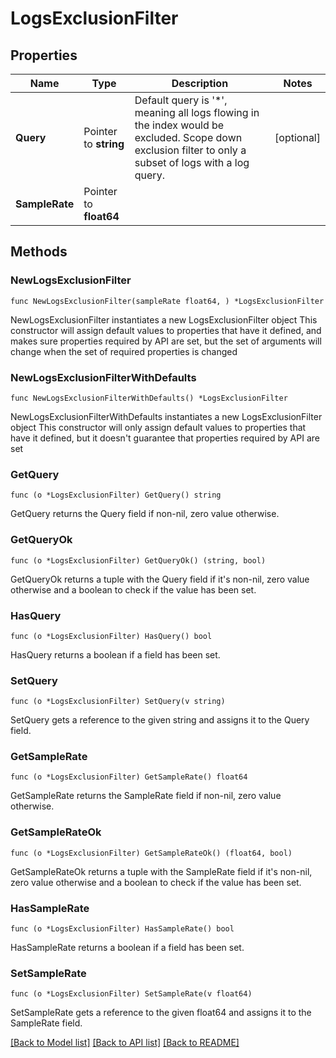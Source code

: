 # LogsExclusionFilter

## Properties

Name | Type | Description | Notes
------------ | ------------- | ------------- | -------------
**Query** | Pointer to **string** | Default query is &#39;*&#39;, meaning all logs flowing in the index would be excluded. Scope down exclusion filter to only a subset of logs with a log query. | [optional] 
**SampleRate** | Pointer to **float64** |  | 

## Methods

### NewLogsExclusionFilter

`func NewLogsExclusionFilter(sampleRate float64, ) *LogsExclusionFilter`

NewLogsExclusionFilter instantiates a new LogsExclusionFilter object
This constructor will assign default values to properties that have it defined,
and makes sure properties required by API are set, but the set of arguments
will change when the set of required properties is changed

### NewLogsExclusionFilterWithDefaults

`func NewLogsExclusionFilterWithDefaults() *LogsExclusionFilter`

NewLogsExclusionFilterWithDefaults instantiates a new LogsExclusionFilter object
This constructor will only assign default values to properties that have it defined,
but it doesn't guarantee that properties required by API are set

### GetQuery

`func (o *LogsExclusionFilter) GetQuery() string`

GetQuery returns the Query field if non-nil, zero value otherwise.

### GetQueryOk

`func (o *LogsExclusionFilter) GetQueryOk() (string, bool)`

GetQueryOk returns a tuple with the Query field if it's non-nil, zero value otherwise
and a boolean to check if the value has been set.

### HasQuery

`func (o *LogsExclusionFilter) HasQuery() bool`

HasQuery returns a boolean if a field has been set.

### SetQuery

`func (o *LogsExclusionFilter) SetQuery(v string)`

SetQuery gets a reference to the given string and assigns it to the Query field.

### GetSampleRate

`func (o *LogsExclusionFilter) GetSampleRate() float64`

GetSampleRate returns the SampleRate field if non-nil, zero value otherwise.

### GetSampleRateOk

`func (o *LogsExclusionFilter) GetSampleRateOk() (float64, bool)`

GetSampleRateOk returns a tuple with the SampleRate field if it's non-nil, zero value otherwise
and a boolean to check if the value has been set.

### HasSampleRate

`func (o *LogsExclusionFilter) HasSampleRate() bool`

HasSampleRate returns a boolean if a field has been set.

### SetSampleRate

`func (o *LogsExclusionFilter) SetSampleRate(v float64)`

SetSampleRate gets a reference to the given float64 and assigns it to the SampleRate field.


[[Back to Model list]](../README.md#documentation-for-models) [[Back to API list]](../README.md#documentation-for-api-endpoints) [[Back to README]](../README.md)


